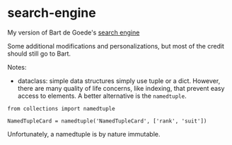 # search-engine

My version of Bart de Goede's [search engine](https://bart.degoe.de/building-a-full-text-search-engine-150-lines-of-code/)

Some additional modifications and personalizations, but most of the credit should still go to Bart. 

Notes: 
* dataclass: simple data structures simply use tuple or a dict. 
However, there are many quality of life concerns, like indexing, that prevent easy access to elements.
A better alternative is the `namedtuple`.
```
from collections import namedtuple

NamedTupleCard = namedtuple('NamedTupleCard', ['rank', 'suit'])
```
Unfortunately, a namedtuple is by nature immutable. 
